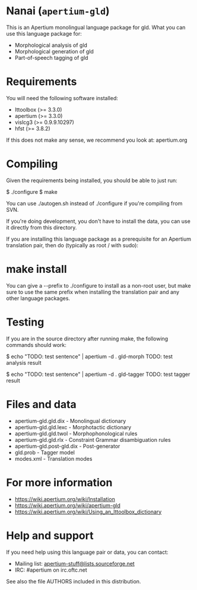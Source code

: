 Nanai (`apertium-gld`)
===============================================================================

This is an Apertium monolingual language package for gld. What
you can use this language package for:

* Morphological analysis of gld
* Morphological generation of gld
* Part-of-speech tagging of gld

Requirements
===============================================================================

You will need the following software installed:

* lttoolbox (>= 3.3.0)
* apertium (>= 3.3.0)
* vislcg3 (>= 0.9.9.10297)
* hfst (>= 3.8.2)

If this does not make any sense, we recommend you look at: apertium.org

Compiling
===============================================================================

Given the requirements being installed, you should be able to just run:

$ ./configure
$ make

You can use ./autogen.sh instead of ./configure if you're compiling
from SVN.

If you're doing development, you don't have to install the data, you
can use it directly from this directory.

If you are installing this language package as a prerequisite for an
Apertium translation pair, then do (typically as root / with sudo):

# make install

You can give a --prefix to ./configure to install as a non-root user,
but make sure to use the same prefix when installing the translation
pair and any other language packages.

Testing
===============================================================================

If you are in the source directory after running make, the following
commands should work:

$  echo "TODO: test sentence" | apertium -d . gld-morph
TODO: test analysis result

$ echo "TODO: test sentence" | apertium -d . gld-tagger
TODO: test tagger result

Files and data
===============================================================================

* apertium-gld.gld.dix           - Monolingual dictionary
* apertium-gld.gld.lexc          - Morphotactic dictionary
* apertium-gld.gld.twol          - Morphophonological rules
* apertium-gld.gld.rlx           - Constraint Grammar disambiguation rules
* apertium-gld.post-gld.dix      - Post-generator
* gld.prob                       - Tagger model
* modes.xml                      - Translation modes

For more information
===============================================================================

* https://wiki.apertium.org/wiki/Installation
* https://wiki.apertium.org/wiki/apertium-gld
* https://wiki.apertium.org/wiki/Using_an_lttoolbox_dictionary

Help and support
===============================================================================

If you need help using this language pair or data, you can contact:

* Mailing list: apertium-stuff@lists.sourceforge.net
* IRC: #apertium on irc.oftc.net

See also the file AUTHORS included in this distribution.

